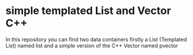# simple templated List and Vector C++
In this repository you can find two data containers firstly a List (Templated List) named list and a simple version of the C++ Vector named pvector
